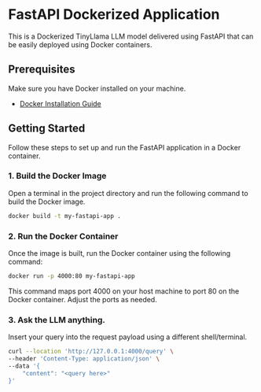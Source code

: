 # FastAPI Dockerized Application

This is a Dockerized TinyLlama LLM model delivered using FastAPI that can be easily deployed using Docker containers.

## Prerequisites

Make sure you have Docker installed on your machine.

- [Docker Installation Guide](https://docs.docker.com/get-docker/)

## Getting Started

Follow these steps to set up and run the FastAPI application in a Docker container.

### 1. Build the Docker Image

Open a terminal in the project directory and run the following command to build the Docker image.

```bash
docker build -t my-fastapi-app .
```

### 2. Run the Docker Container

Once the image is built, run the Docker container using the following command:

```bash
docker run -p 4000:80 my-fastapi-app
```

This command maps port 4000 on your host machine to port 80 on the Docker container. Adjust the ports as needed.

### 3. Ask the LLM anything.

Insert your query into the request payload using a different shell/terminal.

```bash
curl --location 'http://127.0.0.1:4000/query' \
--header 'Content-Type: application/json' \
--data '{
    "content": "<query here>"
}'
```
